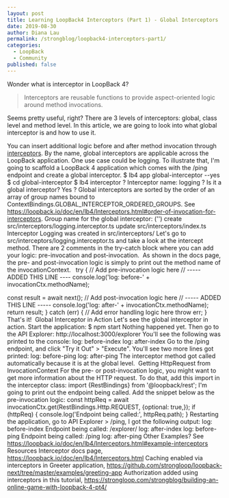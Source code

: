 ```yaml
---
layout: post
title: Learning LoopBack4 Interceptors (Part 1) - Global Interceptors
date: 2019-08-30
author: Diana Lau
permalink: /strongblog/loopback4-interceptors-part1/
categories:
  - LoopBack
  - Community
published: false
---
```


Wonder what is interceptor in LoopBack 4? 
> Interceptors are reusable functions to provide aspect-oriented logic around method invocations. 

Seems pretty useful, right? There are 3 levels of interceptors: global, class level and method level. In this article, we are going to look into what global interceptor is and how to use it. 

<!--more-->

You can insert additional logic before and after method invocation through [interceptors](https://loopback.io/doc/en/lb4/Interceptors.html). 
By the name, global interceptors are applicable across the LoopBack application. One use case could be logging. To illustrate that, I'm going to scaffold a LoopBack 4 application which comes with the /ping endpoint and create a global interceptor.
$ lb4 app global-interceptor --yes
$ cd global-interceptor
$ lb4 interceptor
? Interceptor name: logging
? Is it a global interceptor? Yes
? Global interceptors are sorted by the order of an array of group names bound to ContextBindings.GLOBAL_INTERCEPTOR_ORDERED_GROUPS. See https://loopback.io/doc/en/lb4/Interceptors.html#order-of-invocation-for-interceptors.
Group name for the global interceptor: ('')
create src/interceptors/logging.interceptor.ts
update src/interceptors/index.ts
Interceptor Logging was created in src/interceptors/
Let's go to src/interceptors/logging.interceptor.ts and take a look at the intercept method. There are 2 comments in the try-catch block where you can add your logic: pre-invocation and post-invocation. 
As shown in the docs page, the pre- and post-invocation logic is simply to print out the method name of the invocationContext.  
try {
  // Add pre-invocation logic here
  // ----- ADDED THIS LINE ----
  console.log('log: before-' + invocationCtx.methodName);
  
  const result = await next();
  // Add post-invocation logic here
  // ----- ADDED THIS LINE -----
  console.log('log: after-' + invocationCtx.methodName);
  return result;
} catch (err) {
  // Add error handling logic here
  throw err;
}
That's it! 
Global Interceptor in Action
Let's see the global interceptor in action. Start the application:
$ npm start
Nothing happened yet. Then go to the API Explorer: http://localhost:3000/explorer
You'll see the following was printed to the console:
log: before-index
log: after-index
Go to the /ping endpoint, and click "Try it Out" > "Execute". You'll see two more lines got printed:
log: before-ping
log: after-ping
The interceptor method got called automatically because it is at the global level. 
Getting HttpRequest from InvocationContext
For the pre- or post-invocation logic, you might want to get more information about the HTTP request. To do that, add this import in the interceptor class:
import {RestBindings} from '@loopback/rest';
I'm going to print out the endpoint being called. Add the snippet below as the pre-invocation logic:
const httpReq = await invocationCtx.get(RestBindings.Http.REQUEST, {optional: true,});
if (httpReq) {
  console.log('Endpoint being called:', httpReq.path);
}
Restarting the application, go to API Explorer > /ping, I got the following output:
log: before-index
Endpoint being called: /explorer/
log: after-index
log: before-ping
Endpoint being called: /ping
log: after-ping
Other Examples?
See https://loopback.io/doc/en/lb4/Interceptors.html#example-interceptors
Resources
Interceptor docs page, https://loopback.io/doc/en/lb4/Interceptors.html
Caching enabled via interceptors in Greeter application, https://github.com/strongloop/loopback-next/tree/master/examples/greeting-app
Authorization added using interceptors in this tutorial, https://strongloop.com/strongblog/building-an-online-game-with-loopback-4-pt4/